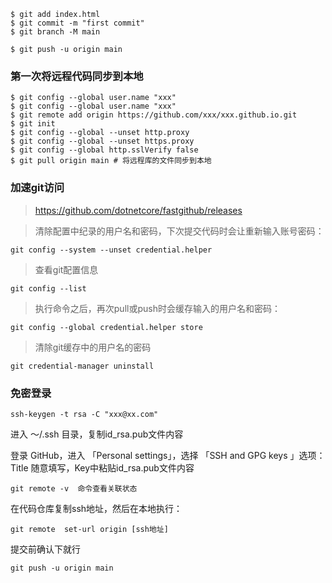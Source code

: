 ```
$ git add index.html
$ git commit -m "first commit"
$ git branch -M main

$ git push -u origin main
```
### 第一次将远程代码同步到本地
```
$ git config --global user.name "xxx"
$ git config --global user.name "xxx"
$ git remote add origin https://github.com/xxx/xxx.github.io.git
$ git init
$ git config --global --unset http.proxy
$ git config --global --unset https.proxy
$ git config --global http.sslVerify false
$ git pull origin main # 将远程库的文件同步到本地

```
### 加速git访问
> https://github.com/dotnetcore/fastgithub/releases


> 清除配置中纪录的用户名和密码，下次提交代码时会让重新输入账号密码：
```
git config --system --unset credential.helper
```
> 查看git配置信息
```
git config --list
```
> 执行命令之后，再次pull或push时会缓存输入的用户名和密码：
```
git config --global credential.helper store
```
> 清除git缓存中的用户名的密码
```
git credential-manager uninstall
```


### 免密登录
```
ssh-keygen -t rsa -C "xxx@xx.com"
```
进入 ～/.ssh 目录，复制id_rsa.pub文件内容

登录 GitHub，进入 「Personal settings」，选择 「SSH and GPG keys 」选项：
Title 随意填写，Key中粘贴id_rsa.pub文件内容
```
git remote -v  命令查看关联状态
```
在代码仓库复制ssh地址，然后在本地执行：
```
git remote  set-url origin [ssh地址]
```
提交前确认下就行
```
git push -u origin main
```
